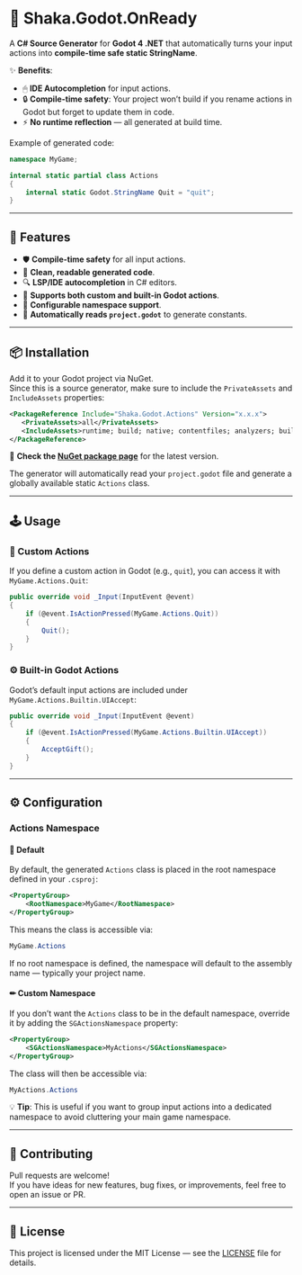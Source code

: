 # 🎯 Shaka.Godot.OnReady

A **C# Source Generator** for **Godot 4 .NET** that automatically turns your input actions into **compile-time safe static StringName**.  

✨ **Benefits**:
- 🖱 **IDE Autocompletion** for input actions.
- 🔒 **Compile-time safety**: Your project won’t build if you rename actions in Godot but forget to update them in code.
- ⚡ **No runtime reflection** — all generated at build time.

Example of generated code:
```csharp
namespace MyGame;

internal static partial class Actions
{
    internal static Godot.StringName Quit = "quit";
}
```

---

## 🚀 Features

- 🛡 **Compile-time safety** for all input actions.
- 📜 **Clean, readable generated code**.
- 🔍 **LSP/IDE autocompletion** in C# editors.
- 🧩 **Supports both custom and built-in Godot actions**.
- 🔧 **Configurable namespace support**.
- 📂 **Automatically reads `project.godot`** to generate constants.

---

## 📦 Installation

Add it to your Godot project via NuGet.  
Since this is a source generator, make sure to include the `PrivateAssets` and `IncludeAssets` properties:

```xml
<PackageReference Include="Shaka.Godot.Actions" Version="x.x.x">
   <PrivateAssets>all</PrivateAssets>
   <IncludeAssets>runtime; build; native; contentfiles; analyzers; buildtransitive</IncludeAssets>
</PackageReference>
```

🔗 **Check the [NuGet package page](https://www.nuget.org/packages/Shaka.Godot.Actions/)** for the latest version.

The generator will automatically read your `project.godot` file and generate a globally available static `Actions` class.

---

## 🕹 Usage

### 🎯 Custom Actions
If you define a custom action in Godot (e.g., `quit`), you can access it with `MyGame.Actions.Quit`:

```csharp
public override void _Input(InputEvent @event)
{
    if (@event.IsActionPressed(MyGame.Actions.Quit))
    {
        Quit();
    }
}
```

### ⚙ Built-in Godot Actions
Godot’s default input actions are included under `MyGame.Actions.Builtin.UIAccept`:

```csharp
public override void _Input(InputEvent @event)
{
    if (@event.IsActionPressed(MyGame.Actions.Builtin.UIAccept))
    {
        AcceptGift();
    }
}
```

---

## ⚙ Configuration

### Actions Namespace

#### 📌 Default
By default, the generated `Actions` class is placed in the root namespace defined in your `.csproj`:

```xml
<PropertyGroup>
    <RootNamespace>MyGame</RootNamespace>
</PropertyGroup>
```

This means the class is accessible via:
```csharp
MyGame.Actions
```

If no root namespace is defined, the namespace will default to the assembly name — typically your project name.

#### ✏ Custom Namespace
If you don’t want the `Actions` class to be in the default namespace, override it by adding the `SGActionsNamespace` property:

```xml
<PropertyGroup>
    <SGActionsNamespace>MyActions</SGActionsNamespace>
</PropertyGroup>
```
The class will then be accessible via:
```csharp
MyActions.Actions
```

💡 **Tip**: This is useful if you want to group input actions into a dedicated namespace to avoid cluttering your main game namespace.

---

## 🤝 Contributing
Pull requests are welcome!  
If you have ideas for new features, bug fixes, or improvements, feel free to open an issue or PR.

---

## 📜 License
This project is licensed under the MIT License — see the [LICENSE](LICENSE) file for details.
